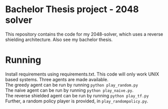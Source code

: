 # Bachelor Thesis project - 2048 solver
This repository contains the code for my 2048-solver, which uses a reverse shielding architecture. Also see my bachelor thesis.

# Running
Install requirements using requirements.txt. This code will only work UNIX based systems.
Three agents are made available. <br>
The greedy agent can be run by running `python play_random.py` <br>
The naive agent can be run by running `python play_naive.py`. <br>
The reverse shielded agent can be run by running `python play_tf.py` <br>
Further, a random policy player is provided, in `play_randompolicy.py`.